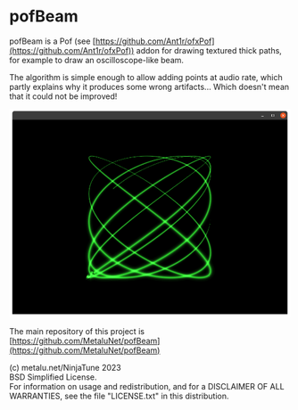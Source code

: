 # pofBeam


pofBeam is a Pof (see [https://github.com/Ant1r/ofxPof](https://github.com/Ant1r/ofxPof)) addon for drawing textured thick paths, for example to draw an oscilloscope-like beam.

The algorithm is simple enough to allow adding points at audio rate, which partly explains why it produces some wrong artifacts...
Which doesn't mean that it could not be improved!

![pofBeam screenshot](pofBeam_screenshot.png)

The main repository of this project is [https://github.com/MetaluNet/pofBeam](https://github.com/MetaluNet/pofBeam)

(c) metalu.net/NinjaTune 2023  
BSD Simplified License.  
For information on usage and redistribution, and for a DISCLAIMER OF ALL WARRANTIES, see the file "LICENSE.txt" in this distribution.
